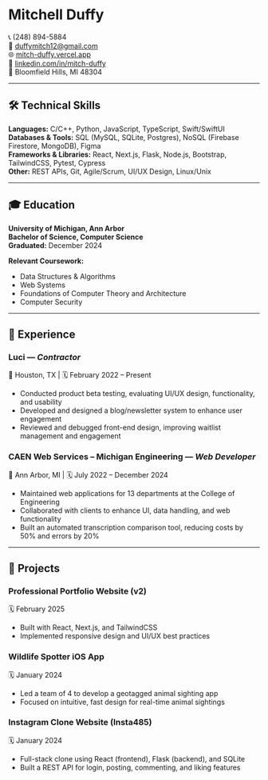 # Mitchell Duffy

📞 (248) 894-5884  
📧 [duffymitch12@gmail.com](mailto:duffymitch12@gmail.com)  
🌐 [mitch-duffy.vercel.app](https://mitch-duffy.vercel.app)  
🔗 [linkedin.com/in/mitch-duffy](https://www.linkedin.com/in/mitch-duffy)  
📍 Bloomfield Hills, MI 48304  

---

## 🛠 Technical Skills

**Languages:** C/C++, Python, JavaScript, TypeScript, Swift/SwiftUI  
**Databases & Tools:** SQL (MySQL, SQLite, Postgres), NoSQL (Firebase Firestore, MongoDB), Figma  
**Frameworks & Libraries:** React, Next.js, Flask, Node.js, Bootstrap, TailwindCSS, Pytest, Cypress  
**Other:** REST APIs, Git, Agile/Scrum, UI/UX Design, Linux/Unix  

---

## 🎓 Education

**University of Michigan, Ann Arbor**  
**Bachelor of Science, Computer Science**  
**Graduated:** December 2024  

**Relevant Coursework:**  
- Data Structures & Algorithms  
- Web Systems  
- Foundations of Computer Theory and Architecture  
- Computer Security  

---

## 💼 Experience

### **Luci** — *Contractor*  
📍 Houston, TX | 🗓 February 2022 – Present  

- Conducted product beta testing, evaluating UI/UX design, functionality, and usability  
- Developed and designed a blog/newsletter system to enhance user engagement  
- Reviewed and debugged front-end design, improving waitlist management and engagement  

### **CAEN Web Services – Michigan Engineering** — *Web Developer*  
📍 Ann Arbor, MI | 🗓 July 2022 – December 2024  

- Maintained web applications for 13 departments at the College of Engineering  
- Collaborated with clients to enhance UI, data handling, and web functionality  
- Built an automated transcription comparison tool, reducing costs by 50% and errors by 20%  

---

## 🚀 Projects

### **Professional Portfolio Website (v2)**  
🗓 February 2025  
- Built with React, Next.js, and TailwindCSS  
- Implemented responsive design and UI/UX best practices  

### **Wildlife Spotter iOS App**  
🗓 January 2024  
- Led a team of 4 to develop a geotagged animal sighting app  
- Focused on intuitive, fast design for real-time animal sightings  

### **Instagram Clone Website (Insta485)**  
🗓 January 2024  
- Full-stack clone using React (frontend), Flask (backend), and SQLite  
- Built a REST API for login, posting, commenting, and liking features  
